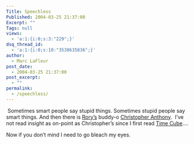 ```yaml
---
Title: Speechless
Published: 2004-03-25 21:37:00
Excerpt: ""
Tags: null
views:
  - 'a:1:{i:0;s:3:"229";}'
dsq_thread_id:
  - 'a:1:{i:0;s:10:"3538635836";}'
author:
  - Marc LaFleur
post_date:
  - 2004-03-25 21:37:00
post_excerpt:
  - ""
permalink:
  - /speechless/
---
```

<div class="Section1"> <p>&nbsp;Sometimes smart people say stupid things. Sometimes stupid people say smart things. And then there is <a href="http://neopoleon.com/blog/" target="_blank" title="http://neopoleon.com/blog/">Rory&rsquo;s</a> buddy-o <a href="http://chrisanth.blogspot.com/" target="_parent" title="http://chrisanth.blogspot.com/">Christopher Anthony</a>. &nbsp;I&rsquo;ve not read insight as on-point as Christopher&rsquo;s since I first read <a href="http://www.timecube.com/" target="_blank" title="http://www.timecube.com/">Time Cube</a>&hellip;.</p> <p>Now if you don&rsquo;t mind I need to go bleach my eyes.</p> <p>&nbsp;</p></div>